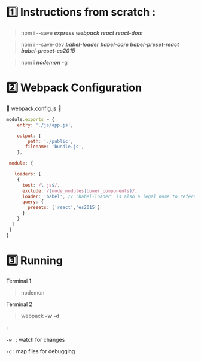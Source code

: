 # :one: Instructions from scratch : 


>npm i --save     ***express***   ***webpack***    ***react***    ***react-dom***

>npm i --save-dev ***babel-loader***    ***babel-core***  ***babel-preset-react***  ***babel-preset-es2015***

>npm i ***nodemon*** -g


# :two: Webpack Configuration

 :small_blue_diamond: webpack.config.js :small_blue_diamond:

```javascript
module.exports = {
    entry: './js/app.js',

    output: {
        path: './public',
       filename: 'bundle.js',
    },

 module: {

   loaders: [
    {
      test: /\.js$/,
      exclude: /(node_modules|bower_components)/,
      loader: 'babel', // 'babel-loader' is also a legal name to reference
      query: {
        presets: ['react','es2015']
      }
    }
  ]
 }
}
```

# :three: Running 


Terminal 1 
> nodemon

Terminal 2
> webpack **-w** **-d** 

:information_source:

``-w `` : watch for changes 

``-d`` : map files for debugging


